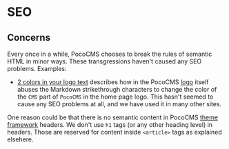 # SEO

## Concerns

Every once in a while, PocoCMS chooses to break the rules of semantic HTML in minor
ways. These transgressions haven't caused any SEO problems. Examples:

* [2 colors in your logo text](css-tips.html#2-colors-in-your-logo-text) describes how
in the PocoCMS [logo](https://pococms.com) itself abuses the Markdown 
strikethrough characters to change the color of the `CMS` part
of `PocoCMS` in the home page logo. This hasn't seemed to cause
any SEO problems at all, and we have used it in many other sites. 

One reason could be that there is no semantic content in PocoCMS
[theme framework](theme-framework.html) headers. We don't use
`h1` tags (or any other heading level) in headers. Those are
reserved for content inside `<article>` tags as explained elsehere.

